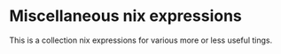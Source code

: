 # Miscellaneous nix expressions

This is a collection nix expressions for various more or less useful tings.

